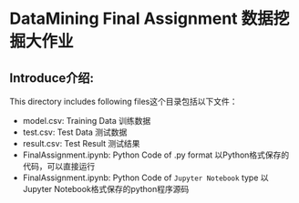 # DataMining Final Assignment 数据挖掘大作业
## Introduce介绍:
This directory includes following files这个目录包括以下文件：
- model.csv: Training Data 训练数据
- test.csv: Test Data 测试数据
- result.csv: Test Result 测试结果
- FinalAssignment.ipynb: Python Code of .py format 以Python格式保存的代码，可以直接运行
- FinalAssignment.ipynb: Python Code of `Jupyter Notebook` type 以Jupyter Notebook格式保存的python程序源码
